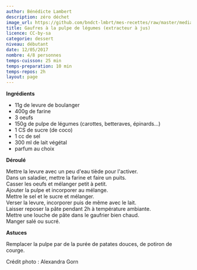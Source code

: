 ```yaml
---
author: Bénédicte Lambert
description: zéro déchet
image_url: https://github.com/bndct-lmbrt/mes-recettes/raw/master/medias/gaufre-pulpe.jpg
title: Gaufres à la pulpe de légumes (extracteur à jus)
licence: CC-by-sa
categorie: dessert
niveau: débutant
date: 12/05/2017
nombre: 4/8 personnes
temps-cuisson: 25 min
temps-preparation: 10 min
temps-repos: 2h
layout: page
---
```



**Ingrédients**  
 

* 11g de levure de boulanger
* 400g de farine
* 3 oeufs
* 150g de pulpe de légumes (carottes, betteraves, épinards...)
* 1 CS de sucre (de coco)
* 1 cc de sel
* 300 ml de lait végétal
* parfum au choix


**Déroulé**

Mettre la levure avec un peu d'eau tiède pour l'activer.  
Dans un saladier, mettre la farine et faire un puits.  
Casser les oeufs et mélanger petit à petit.   
Ajouter la pulpe et incorporer au mélange.  
Mettre le sel et le sucre et mélanger.  
Verser la levure, incorporer puis de même avec le lait.    
Laisser reposer la pâte pendant 2h à température ambiante.  
Mettre une louche de pâte dans le gaufrier bien chaud.  
Manger salé ou sucré.  


**Astuces** 

Remplacer la pulpe par de la purée de patates douces, de potiron de courge.
 

Crédit photo : Alexandra Gorn
